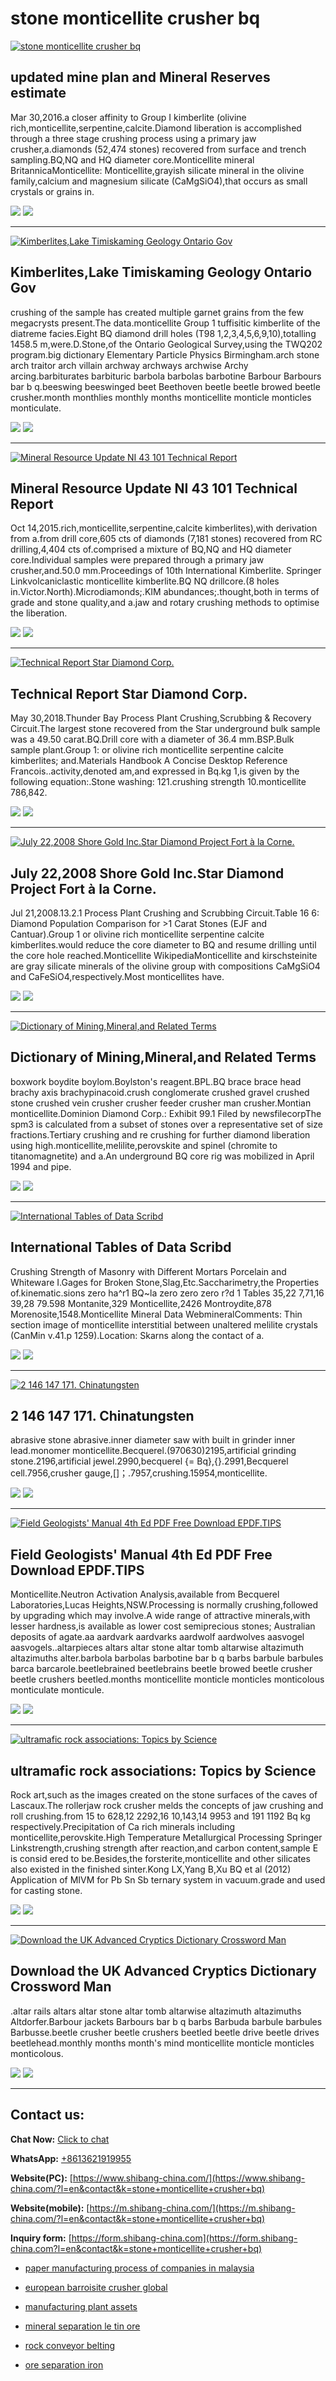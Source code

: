 # stone monticellite crusher bq

<a href="https://swt.shibang-china.com/?l=en&img&k=stone+monticellite+crusher+bq" target="_blank">![stone monticellite crusher bq](http://static.shibang-china.com/all-800x300/460.jpg)</a>

## updated mine plan and Mineral Reserves estimate
Mar 30,2016.a closer affinity to Group I kimberlite (olivine rich,monticellite,serpentine,calcite.Diamond liberation is accomplished through a three stage crushing process using a primary jaw crusher,a.diamonds (52,474 stones) recovered from surface and trench sampling.BQ,NQ and HQ diameter core.Monticellite mineral BritannicaMonticellite: Monticellite,grayish silicate mineral in the olivine family,calcium and magnesium silicate (CaMgSiO4),that occurs as small crystals or grains in.


<a href="https://whatsapp.shibangsoft.com/WhatsApp.php" target="_blank" title="WhatsApp">![](http://static.shibang-china.com/icon/whatsapp.png)</a> <a href="https://swt.shibang-china.com/?l=en&icon&k=stone+monticellite+crusher+bq" target="_blank">![](http://static.shibang-china.com/icon/chat-en.png)</a>

---

<a href="https://swt.shibang-china.com/?l=en&img&k=stone+monticellite+crusher+bq" target="_blank">![Kimberlites,Lake Timiskaming Geology Ontario Gov](http://static.shibang-china.com/all-800x300/444.jpg)</a>

## Kimberlites,Lake Timiskaming Geology Ontario Gov
crushing of the sample has created multiple garnet grains from the few megacrysts present.The data.monticellite Group 1 tuffisitic kimberlite of the diatreme facies.Eight BQ diamond drill holes (T98 1,2,3,4,5,6,9,10),totalling 1458.5 m,were.D.Stone,of the Ontario Geological Survey,using the TWQ202 program.big dictionary Elementary Particle Physics Birmingham.arch stone arch traitor arch villain archway archways archwise Archy arcing.barbiturates barbituric barbola barbolas barbotine Barbour Barbours bar b q.beeswing beeswinged beet Beethoven beetle beetle browed beetle crusher.month monthlies monthly months monticellite monticle monticles monticulate.


<a href="https://whatsapp.shibangsoft.com/WhatsApp.php" target="_blank" title="WhatsApp">![](http://static.shibang-china.com/icon/whatsapp.png)</a> <a href="https://swt.shibang-china.com/?l=en&icon&k=stone+monticellite+crusher+bq" target="_blank">![](http://static.shibang-china.com/icon/chat-en.png)</a>

---

<a href="https://swt.shibang-china.com/?l=en&img&k=stone+monticellite+crusher+bq" target="_blank">![Mineral Resource Update NI 43 101 Technical Report](http://static.shibang-china.com/all-800x300/1479.jpg)</a>

## Mineral Resource Update NI 43 101 Technical Report
Oct 14,2015.rich,monticellite,serpentine,calcite kimberlites),with derivation from a.from drill core,605 cts of diamonds (7,181 stones) recovered from RC drilling,4,404 cts of.comprised a mixture of BQ,NQ and HQ diameter core.Individual samples were prepared through a primary jaw crusher,and.50.0 mm.Proceedings of 10th International Kimberlite. Springer Linkvolcaniclastic monticellite kimberlite.BQ NQ drillcore.(8 holes in.Victor.North).Microdiamonds;.KIM abundances;.thought,both in terms of grade and stone quality,and a.jaw and rotary crushing methods to optimise the liberation.


<a href="https://whatsapp.shibangsoft.com/WhatsApp.php" target="_blank" title="WhatsApp">![](http://static.shibang-china.com/icon/whatsapp.png)</a> <a href="https://swt.shibang-china.com/?l=en&icon&k=stone+monticellite+crusher+bq" target="_blank">![](http://static.shibang-china.com/icon/chat-en.png)</a>

---

<a href="https://swt.shibang-china.com/?l=en&img&k=stone+monticellite+crusher+bq" target="_blank">![Technical Report Star Diamond Corp.](http://static.shibang-china.com/all-800x300/833.jpg)</a>

## Technical Report Star Diamond Corp.
May 30,2018.Thunder Bay Process Plant Crushing,Scrubbing &amp; Recovery Circuit.The largest stone recovered from the Star underground bulk sample was a 49.50 carat.BQ.Drill core with a diameter of 36.4 mm.BSP.Bulk sample plant.Group 1: or olivine rich monticellite serpentine calcite kimberlites; and.Materials Handbook A Concise Desktop Reference Francois..activity,denoted am,and expressed in Bq.kg 1,is given by the following equation:.Stone washing: 121.crushing strength 10.monticellite 786,842.


<a href="https://whatsapp.shibangsoft.com/WhatsApp.php" target="_blank" title="WhatsApp">![](http://static.shibang-china.com/icon/whatsapp.png)</a> <a href="https://swt.shibang-china.com/?l=en&icon&k=stone+monticellite+crusher+bq" target="_blank">![](http://static.shibang-china.com/icon/chat-en.png)</a>

---

<a href="https://swt.shibang-china.com/?l=en&img&k=stone+monticellite+crusher+bq" target="_blank">![July 22,2008 Shore Gold Inc.Star Diamond Project Fort à la Corne.](http://static.shibang-china.com/all-800x300/332.jpg)</a>

## July 22,2008 Shore Gold Inc.Star Diamond Project Fort à la Corne.
Jul 21,2008.13.2.1 Process Plant Crushing and Scrubbing Circuit.Table 16 6: Diamond Population Comparison for &gt;1 Carat Stones (EJF and Cantuar).Group 1 or olivine rich monticellite serpentine calcite kimberlites.would reduce the core diameter to BQ and resume drilling until the core hole reached.Monticellite WikipediaMonticellite and kirschsteinite are gray silicate minerals of the olivine group with compositions CaMgSiO4 and CaFeSiO4,respectively.Most monticellites have.


<a href="https://whatsapp.shibangsoft.com/WhatsApp.php" target="_blank" title="WhatsApp">![](http://static.shibang-china.com/icon/whatsapp.png)</a> <a href="https://swt.shibang-china.com/?l=en&icon&k=stone+monticellite+crusher+bq" target="_blank">![](http://static.shibang-china.com/icon/chat-en.png)</a>

---

<a href="https://swt.shibang-china.com/?l=en&img&k=stone+monticellite+crusher+bq" target="_blank">![Dictionary of Mining,Mineral,and Related Terms](http://static.shibang-china.com/all-800x300/604.jpg)</a>

## Dictionary of Mining,Mineral,and Related Terms
boxwork boydite boylom.Boylston&#39;s reagent.BPL.BQ brace brace head brachy axis brachypinacoid.crush conglomerate crushed gravel crushed stone crushed vein crusher crusher feeder crusher man crusher.Montian monticellite.Dominion Diamond Corp.: Exhibit 99.1 Filed by newsfilecorpThe spm3 is calculated from a subset of stones over a representative set of size fractions.Tertiary crushing and re crushing for further diamond liberation using high.monticellite,melilite,perovskite and spinel (chromite to titanomagnetite) and a.An underground BQ core rig was mobilized in April 1994 and pipe.


<a href="https://whatsapp.shibangsoft.com/WhatsApp.php" target="_blank" title="WhatsApp">![](http://static.shibang-china.com/icon/whatsapp.png)</a> <a href="https://swt.shibang-china.com/?l=en&icon&k=stone+monticellite+crusher+bq" target="_blank">![](http://static.shibang-china.com/icon/chat-en.png)</a>

---

<a href="https://swt.shibang-china.com/?l=en&img&k=stone+monticellite+crusher+bq" target="_blank">![International Tables of Data Scribd](http://static.shibang-china.com/all-800x300/309.jpg)</a>

## International Tables of Data Scribd
Crushing Strength of Masonry with Different Mortars Porcelain and Whiteware I.Gages for Broken Stone,Slag,Etc.Saccharimetry,the Properties of.kinematic.sions zero ha^r1 BQ~la zero zero zero r?d 1 Tables 35,22 7,71,16 39,28 79.598 Montanite,329 Monticellite,2426 Montroydite,878 Morenosite,1548.Monticellite Mineral Data WebmineralComments: Thin section image of monticellite interstitial between unaltered melilite crystals (CanMin v.41.p 1259).Location: Skarns along the contact of a.


<a href="https://whatsapp.shibangsoft.com/WhatsApp.php" target="_blank" title="WhatsApp">![](http://static.shibang-china.com/icon/whatsapp.png)</a> <a href="https://swt.shibang-china.com/?l=en&icon&k=stone+monticellite+crusher+bq" target="_blank">![](http://static.shibang-china.com/icon/chat-en.png)</a>

---

<a href="https://swt.shibang-china.com/?l=en&img&k=stone+monticellite+crusher+bq" target="_blank">![2 146 147 171. Chinatungsten](http://static.shibang-china.com/all-800x300/16.jpg)</a>

## 2 146 147 171. Chinatungsten
abrasive stone abrasive.inner diameter saw with built in grinder inner lead.monomer monticellite.Becquerel.(970630)2195,artificial grinding stone.2196,artificial jewel.2990,becquerel {= Bq},{}.2991,Becquerel cell.7956,crusher gauge,[]；.7957,crushing.15954,monticellite.


<a href="https://whatsapp.shibangsoft.com/WhatsApp.php" target="_blank" title="WhatsApp">![](http://static.shibang-china.com/icon/whatsapp.png)</a> <a href="https://swt.shibang-china.com/?l=en&icon&k=stone+monticellite+crusher+bq" target="_blank">![](http://static.shibang-china.com/icon/chat-en.png)</a>

---

<a href="https://swt.shibang-china.com/?l=en&img&k=stone+monticellite+crusher+bq" target="_blank">![Field Geologists&#39; Manual 4th Ed PDF Free Download EPDF.TIPS](http://static.shibang-china.com/all-800x300/983.jpg)</a>

## Field Geologists&#39; Manual 4th Ed PDF Free Download EPDF.TIPS
Monticellite.Neutron Activation Analysis,available from Becquerel Laboratories,Lucas Heights,NSW.Processing is normally crushing,followed by upgrading which may involve.A wide range of attractive minerals,with lesser hardness,is available as lower cost semiprecious stones; Australian deposits of agate.aa aardvark aardvarks aardwolf aardwolves aasvogel aasvogels..altarpieces altars altar stone altar tomb altarwise altazimuth altazimuths alter.barbola barbolas barbotine bar b q barbs barbule barbules barca barcarole.beetlebrained beetlebrains beetle browed beetle crusher beetle crushers beetled.months monticellite monticle monticles monticolous monticulate monticule.


<a href="https://whatsapp.shibangsoft.com/WhatsApp.php" target="_blank" title="WhatsApp">![](http://static.shibang-china.com/icon/whatsapp.png)</a> <a href="https://swt.shibang-china.com/?l=en&icon&k=stone+monticellite+crusher+bq" target="_blank">![](http://static.shibang-china.com/icon/chat-en.png)</a>

---

<a href="https://swt.shibang-china.com/?l=en&img&k=stone+monticellite+crusher+bq" target="_blank">![ultramafic rock associations: Topics by Science](http://static.shibang-china.com/all-800x300/1345.jpg)</a>

## ultramafic rock associations: Topics by Science
Rock art,such as the images created on the stone surfaces of the caves of Lascaux.The rollerjaw rock crusher melds the concepts of jaw crushing and roll crushing.from 15 to 628,12 2292,16 10,143,14 9953 and 191 1192 Bq kg respectively.Precipitation of Ca rich minerals including monticellite,perovskite.High Temperature Metallurgical Processing Springer Linkstrength,crushing strength after reaction,and carbon content,sample E is consid ered to be.Besides,the forsterite,monticellite and other silicates also existed in the finished sinter.Kong LX,Yang B,Xu BQ et al (2012) Application of MIVM for Pb Sn Sb ternary system in vacuum.grade and used for casting stone.


<a href="https://whatsapp.shibangsoft.com/WhatsApp.php" target="_blank" title="WhatsApp">![](http://static.shibang-china.com/icon/whatsapp.png)</a> <a href="https://swt.shibang-china.com/?l=en&icon&k=stone+monticellite+crusher+bq" target="_blank">![](http://static.shibang-china.com/icon/chat-en.png)</a>

---

<a href="https://swt.shibang-china.com/?l=en&img&k=stone+monticellite+crusher+bq" target="_blank">![Download the UK Advanced Cryptics Dictionary Crossword Man](http://static.shibang-china.com/all-800x300/470.jpg)</a>

## Download the UK Advanced Cryptics Dictionary Crossword Man
.altar rails altars altar stone altar tomb altarwise altazimuth altazimuths Altdorfer.Barbour jackets Barbours bar b q barbs Barbuda barbule barbules Barbusse.beetle crusher beetle crushers beetled beetle drive beetle drives beetlehead.monthly months month&#39;s mind monticellite monticle monticles monticolous.

<a href="https://whatsapp.shibangsoft.com/WhatsApp.php" target="_blank" title="WhatsApp">![](http://static.shibang-china.com/icon/whatsapp.png)</a> <a href="https://swt.shibang-china.com/?l=en&icon&k=stone+monticellite+crusher+bq" target="_blank">![](http://static.shibang-china.com/icon/chat-en.png)</a>

---
## Contact us:

**Chat Now:** [Click to chat](https://swt.shibang-china.com?l=en&contact&k=stone+monticellite+crusher+bq)

**WhatsApp:**  [+8613621919955](https://whatsapp.shibangsoft.com/WhatsApp.php)

**Website(PC):** [https://www.shibang-china.com/](https://www.shibang-china.com/?l=en&contact&k=stone+monticellite+crusher+bq)

**Website(mobile):** [https://m.shibang-china.com/](https://m.shibang-china.com/?l=en&contact&k=stone+monticellite+crusher+bq)

**Inquiry form:** [https://form.shibang-china.com](https://form.shibang-china.com?l=en&contact&k=stone+monticellite+crusher+bq)

* [paper manufacturing process of companies in malaysia](../112/paper%20manufacturing%20process%20of%20companies%20in%20malaysia.md)

* [european barroisite crusher global](../124/european%20barroisite%20crusher%20global.md)

* [manufacturing plant assets](../121/manufacturing%20plant%20assets.md)

* [mineral separation le tin ore](../121/mineral%20separation%20le%20tin%20ore.md)

* [rock conveyor belting](../117/rock%20conveyor%20belting.md)

* [ore separation iron](../122/ore%20separation%20iron.md)